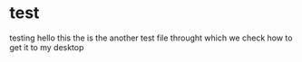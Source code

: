 # test
testing
hello this the is the another test file throught which we check how to  get it to my desktop
